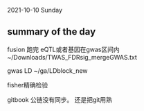 2021-10-10 Sunday


## summary of the day

fusion 跑完
eQTL或者基因在gwas区间内
~/Downloads/TWAS_FDRsig_mergeGWAS.txt


gwas LD
~/ga/LDblock_new


fisher精确检验

gitbook
公链没有同步。
还是把git用熟



